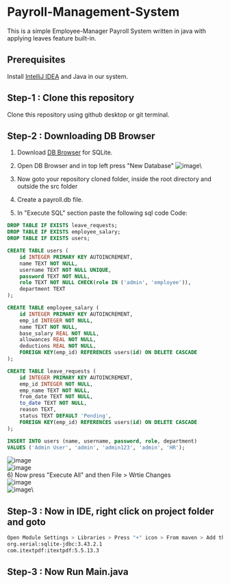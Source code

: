 # Payroll-Management-System
This is a simple Employee-Manager Payroll System written in java with applying leaves feature built-in.

## Prerequisites

Install [IntelliJ IDEA](https://www.jetbrains.com/idea/) and Java in our system.

## Step-1 : Clone this repository
Clone this repository using github desktop or git terminal.

## Step-2 : Downloading DB Browser
1) Download [DB Browser](https://sqlitebrowser.org/dl/) for SQLite.
2) Open DB Browser and in top left press "New Database"
![image](https://github.com/user-attachments/assets/e03a5ef5-580d-428f-ad0c-cf532539d8be)\

3) Now goto your repository cloned folder, inside the root directory and outside the src folder
4) Create a payroll.db file.
5) In "Execute SQL" section paste the following sql code
Code:
```sql
DROP TABLE IF EXISTS leave_requests;
DROP TABLE IF EXISTS employee_salary;
DROP TABLE IF EXISTS users;

CREATE TABLE users (
    id INTEGER PRIMARY KEY AUTOINCREMENT,
    name TEXT NOT NULL,
    username TEXT NOT NULL UNIQUE,
    password TEXT NOT NULL,
    role TEXT NOT NULL CHECK(role IN ('admin', 'employee')),
    department TEXT
);

CREATE TABLE employee_salary (
    id INTEGER PRIMARY KEY AUTOINCREMENT,
    emp_id INTEGER NOT NULL,
    name TEXT NOT NULL,
    base_salary REAL NOT NULL,
    allowances REAL NOT NULL,
    deductions REAL NOT NULL,
    FOREIGN KEY(emp_id) REFERENCES users(id) ON DELETE CASCADE
);

CREATE TABLE leave_requests (
    id INTEGER PRIMARY KEY AUTOINCREMENT,
    emp_id INTEGER NOT NULL,
    emp_name TEXT NOT NULL,
    from_date TEXT NOT NULL,
    to_date TEXT NOT NULL,
    reason TEXT,
    status TEXT DEFAULT 'Pending',
    FOREIGN KEY(emp_id) REFERENCES users(id) ON DELETE CASCADE
);

INSERT INTO users (name, username, password, role, department)
VALUES ('Admin User', 'admin', 'admin123', 'admin', 'HR');

```

![image](https://github.com/user-attachments/assets/823db37d-30e9-4e77-a325-3624d9d49cea)\
![image](https://github.com/user-attachments/assets/58ed22e8-ebf6-4d01-a22a-3ef0fdb34038)\
6) Now press "Execute All" and then File > Wrtie Changes\
![image](https://github.com/user-attachments/assets/ce8254c6-70de-4ef3-8d22-516c9f5a0c72)\
![image](https://github.com/user-attachments/assets/e1344867-84df-49b0-b557-5e56af5f7bf9)\



## Step-3 : Now in IDE, right click on project folder and goto 
```bash
Open Module Settings > Libraries > Press "+" icon > From maven > Add these both
org.xerial:sqlite-jdbc:3.43.2.1
com.itextpdf:itextpdf:5.5.13.3
```


## Step-3 : Now Run Main.java
